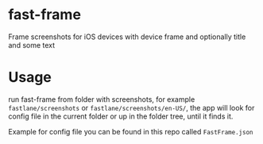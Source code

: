 # fast-frame
Frame screenshots for iOS devices with device frame and optionally title and some text

# Usage
run fast-frame from folder with screenshots, for example `fastlane/screenshots` or `fastlane/screenshots/en-US/`,
the app will look for config file in the current folder or up in the folder tree, until it finds it.

Example for config file you can be found in this repo called `FastFrame.json`
